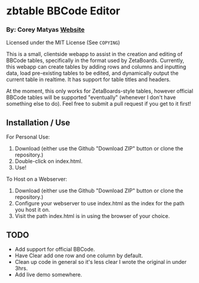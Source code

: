 # zbtable BBCode Editor
### By: Corey Matyas [Website](https://coreymatyas.com/)
Licensed under the MIT License (See `COPYING`)

This is a small, clientside webapp to assist in the creation and editing of BBCode tables, 
specifically in the format used by ZetaBoards. Currently, this webapp can create tables by 
adding rows and columns and inputting data, load pre-existing tables to be edited, and 
dynamically output the current table in realtime. It has support for table titles and 
headers. 

At the moment, this only works for ZetaBoards-style tables, however official BBCode tables 
will be supported "eventually" (whenever I don't have something else to do). Feel free to 
submit a pull request if you get to it first!

## Installation / Use
For Personal Use:

1. Download (either use the Github "Download ZIP" button or clone the repository.)
2. Double-click on index.html.
3. Use!

To Host on a Webserver:

1. Download (either use the Github "Download ZIP" button or clone the repository.)
2. Configure your webserver to use index.html as the index for the path you host it on.
3. Visit the path index.html is in using the browser of your choice.

## TODO
 - Add support for official BBCode.
 - Have Clear add one row and one column by default.
 - Clean up code in general so it's less clear I wrote the original in under 3hrs.
 - Add live demo somewhere.